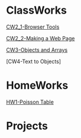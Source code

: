 # ClassWorks

[CW2_1-Browser Tools](https://atahanata.github.io/ileriprogramlama2021/cw2/Counting)

[CW2_2-Making a Web Page](https://atahanata.github.io/ileriprogramlama2021/cw2/Counting2)

[CW3-Objects and Arrays](https://atahanata.github.io/ileriprogramlama2021/cw3/chap4.html)

[CW4-Text to Objects]

# HomeWorks

[HW1-Poisson Table](https://atahanata.github.io/ileriprogramlama2021/HW1.html)


# Projects

